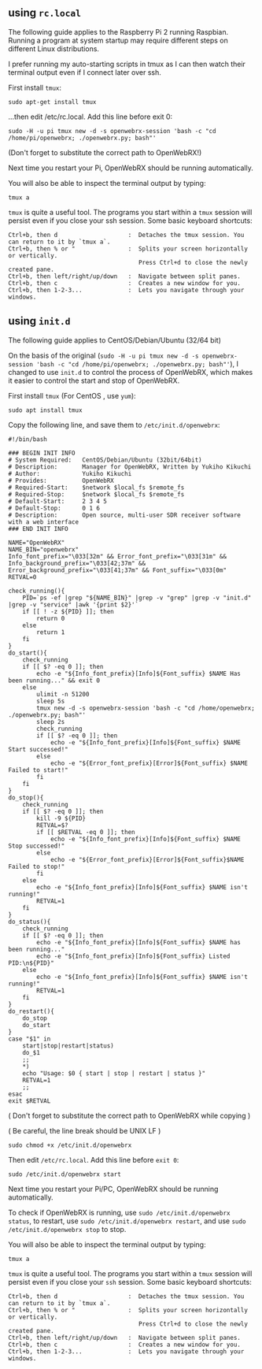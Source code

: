 ## using `rc.local`

The following guide applies to the Raspberry Pi 2 running Raspbian. Running a program at system startup may require different steps on different Linux distributions.

I prefer running my auto-starting scripts in tmux as I can then watch their terminal output even if I connect later over ssh.

First install `tmux`:

    sudo apt-get install tmux

...then edit /etc/rc.local. Add this line before exit 0:

    sudo -H -u pi tmux new -d -s openwebrx-session 'bash -c "cd /home/pi/openwebrx; ./openwebrx.py; bash"'

(Don't forget to substitute the correct path to OpenWebRX!)

Next time you restart your Pi, OpenWebRX should be running automatically.

You will also be able to inspect the terminal output by typing:

    tmux a

`tmux` is quite a useful tool. The programs you start within a `tmux` session will persist even if you close your ssh session. Some basic keyboard shortcuts:

```
Ctrl+b, then d                    :  Detaches the tmux session. You can return to it by `tmux a`.
Ctrl+b, then % or "               :  Splits your screen horizontally or vertically.
                                     Press Ctrl+d to close the newly created pane.
Ctrl+b, then left/right/up/down   :  Navigate between split panes. 
Ctrl+b, then c                    :  Creates a new window for you.
Ctrl+b, then 1-2-3...             :  Lets you navigate through your windows.
```

## using `init.d`

The following guide applies to CentOS/Debian/Ubuntu (32/64 bit)

On the basis of the original (`sudo -H -u pi tmux new -d -s openwebrx-session 'bash -c "cd /home/pi/openwebrx; ./openwebrx.py; bash"'`), I changed to use `init.d` to control the process of OpenWebRX, which makes it easier to control the start and stop of OpenWebRX.


First install `tmux` (For CentOS , use `yum`):
```
sudo apt install tmux
```

Copy the following line, and save them to `/etc/init.d/openwebrx`:

```
#!/bin/bash

### BEGIN INIT INFO
# System Required:   CentOS/Debian/Ubuntu (32bit/64bit)
# Description:       Manager for OpenWebRX, Written by Yukiho Kikuchi
# Author:            Yukiho Kikuchi
# Provides:          OpenWebRX
# Required-Start:    $network $local_fs $remote_fs
# Required-Stop:     $network $local_fs $remote_fs
# Default-Start:     2 3 4 5
# Default-Stop:      0 1 6
# Description:       Open source, multi-user SDR receiver software with a web interface
### END INIT INFO

NAME="OpenWebRX"
NAME_BIN="openwebrx"
Info_font_prefix="\033[32m" && Error_font_prefix="\033[31m" && Info_background_prefix="\033[42;37m" && Error_background_prefix="\033[41;37m" && Font_suffix="\033[0m"
RETVAL=0

check_running(){
	PID=`ps -ef |grep "${NAME_BIN}" |grep -v "grep" |grep -v "init.d" |grep -v "service" |awk '{print $2}'`
	if [[ ! -z ${PID} ]]; then
		return 0
	else
		return 1
	fi
}
do_start(){
	check_running
	if [[ $? -eq 0 ]]; then
		echo -e "${Info_font_prefix}[Info]${Font_suffix} $NAME Has been running..." && exit 0
	else
		ulimit -n 51200
		sleep 5s
		tmux new -d -s openwebrx-session 'bash -c "cd /home/openwebrx; ./openwebrx.py; bash"'
		sleep 2s
		check_running
		if [[ $? -eq 0 ]]; then
			echo -e "${Info_font_prefix}[Info]${Font_suffix} $NAME Start successed!"
		else
			echo -e "${Error_font_prefix}[Error]${Font_suffix} $NAME Failed to start!"
		fi
	fi
}
do_stop(){
	check_running
	if [[ $? -eq 0 ]]; then
		kill -9 ${PID}
		RETVAL=$?
		if [[ $RETVAL -eq 0 ]]; then
			echo -e "${Info_font_prefix}[Info]${Font_suffix} $NAME Stop successed!"
		else
			echo -e "${Error_font_prefix}[Error]${Font_suffix}$NAME Failed to stop!"
		fi
	else
		echo -e "${Info_font_prefix}[Info]${Font_suffix} $NAME isn't running!"
		RETVAL=1
	fi
}
do_status(){
	check_running
	if [[ $? -eq 0 ]]; then
		echo -e "${Info_font_prefix}[Info]${Font_suffix} $NAME has been running..."
		echo -e "${Info_font_prefix}[Info]${Font_suffix} Listed PID:\n${PID}"
	else
		echo -e "${Info_font_prefix}[Info]${Font_suffix} $NAME isn't running!"
		RETVAL=1
	fi
}
do_restart(){
	do_stop
	do_start
}
case "$1" in
	start|stop|restart|status)
	do_$1
	;;
	*)
	echo "Usage: $0 { start | stop | restart | status }"
	RETVAL=1
	;;
esac
exit $RETVAL
```

( Don't forget to substitute the correct path to OpenWebRX while copying )

( Be careful, the line break should be UNIX LF )

```
sudo chmod +x /etc/init.d/openwebrx
```

Then edit `/etc/rc.local`. Add this line before `exit 0`:

```
sudo /etc/init.d/openwebrx start
```

Next time you restart your Pi/PC, OpenWebRX should be running automatically.

To check if OpenWebRX is running, use `sudo /etc/init.d/openwebrx status`, to restart, use `sudo /etc/init.d/openwebrx restart`, and use `sudo /etc/init.d/openwebrx stop` to stop.

You will also be able to inspect the terminal output by typing:

    tmux a

`tmux` is quite a useful tool. The programs you start within a `tmux` session will persist even if you close your `ssh` session. Some basic keyboard shortcuts:

    Ctrl+b, then d                    :  Detaches the tmux session. You can return to it by `tmux a`.
    Ctrl+b, then % or "               :  Splits your screen horizontally or vertically.
                                         Press Ctrl+d to close the newly created pane.
    Ctrl+b, then left/right/up/down   :  Navigate between split panes. 
    Ctrl+b, then c                    :  Creates a new window for you.
    Ctrl+b, then 1-2-3...             :  Lets you navigate through your windows.




